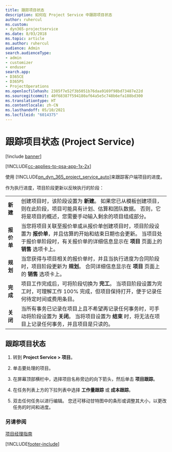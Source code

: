 ```yaml
---
title: 跟踪项目状态
description: 如何在 Project Service 中跟踪项目状态
author: ruhercul
ms.custom:
- dyn365-projectservice
ms.date: 8/03/2018
ms.topic: article
ms.author: ruhercul
audience: Admin
search.audienceType:
- admin
- customizer
- enduser
search.app:
- D365CE
- D365PS
- ProjectOperations
ms.openlocfilehash: 2385f7e52f3b5051b76daa9169f98bd73487e22d
ms.sourcegitcommit: 40f68387f594180af64a5e5c748b6efa188bd300
ms.translationtype: HT
ms.contentlocale: zh-CN
ms.lasthandoff: 05/10/2021
ms.locfileid: "6014375"
---
```

# <a name="track-a-projects-status-project-service"></a>跟踪项目状态 (Project Service)

[!include [banner](../includes/psa-now-project-operations.md)]

[!INCLUDE[cc-applies-to-psa-app-1x-2x](../includes/cc-applies-to-psa-app-1x-2x.md)]

使用 [!INCLUDE[pn_dyn_365_project_service_auto](../includes/pn-dyn-365-project-service-auto.md)]来跟踪客户端项目的进度。  

作为执行进度，项目阶段更新以反映执行的阶段：  


|              |                                                                                                                                                                                                                                                                                                  |
|--------------|--------------------------------------------------------------------------------------------------------------------------------------------------------------------------------------------------------------------------------------------------------------------------------------------------|
|   **新建**    | 创建项目时，该阶段设置为 **新建**。 如果您已从模板创建项目，则在此阶段，项目可能具有计划、估算和团队数据。 否则，它将是项目的概述，您需要手动输入剩余的项目组成部分。 |
|  **报价单**   |      当您将项目关联至报价单或从报价单创建项目时，项目阶段设置为 **报价单**，并且估算的开始和结束日期也会更新。 当项目处于报价单阶段时，有关报价单的详细信息显示在 **项目** 页面上的 **销售** 选项卡上。      |
|   **规划**   |                                     当您获得与项目相关的报价单时，并且当执行进度为合同阶段时，项目阶段更新为 **规划**。 合同详细信息显示在 **项目** 页面上的 **销售** 选项卡上。                                      |
| **完成** |                    项目工作完成后，可将阶段切换为 **完工**。 当项目阶段设置为完工时，可理解工作 100% 完成，但项目保持打开，便于记录任何待定时间或费用条目。                     |
|  **关闭**   |           当所有事务已记录在项目上且不希望再记录任何事务时，可手动将阶段设置为 **关闭**。 当将项目设置为 **结束** 时，将无法在项目上记录任何事务，并且项目是只读的。           |

## <a name="to-track-a-projects-status"></a>跟踪项目状态  

1.  转到 **Project Service > 项目**。  

2.  单击要处理的项目。  

3.  在屏幕顶部横栏中，选择项目名称旁边的向下箭头，然后单击 **项目跟踪**。  

4.  在任务列表上方的下拉列表中选择 **工作量跟踪** 或 **成本跟踪**。  

5.  双击任何任务以进行编辑。 您还可移动甘特图中的条形或调整其大小，以更改任务的时间和进度。  

### <a name="see-also"></a>另请参阅  
 [项目经理指南](../psa/project-manager-guide.md)


[!INCLUDE[footer-include](../includes/footer-banner.md)]